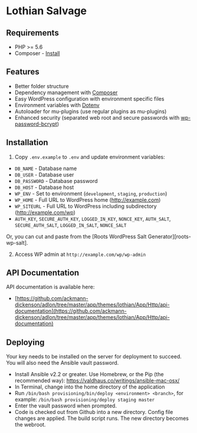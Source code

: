 # Lothian Salvage
## Requirements

* PHP >= 5.6
* Composer - [Install](https://getcomposer.org/doc/00-intro.md#installation-linux-unix-osx)

## Features

* Better folder structure
* Dependency management with [Composer](http://getcomposer.org)
* Easy WordPress configuration with environment specific files
* Environment variables with [Dotenv](https://github.com/vlucas/phpdotenv)
* Autoloader for mu-plugins (use regular plugins as mu-plugins)
* Enhanced security (separated web root and secure passwords with [wp-password-bcrypt](https://github.com/roots/wp-password-bcrypt))

## Installation

1. Copy `.env.example` to `.env` and update environment variables:
  * `DB_NAME` - Database name
  * `DB_USER` - Database user
  * `DB_PASSWORD` - Database password
  * `DB_HOST` - Database host
  * `WP_ENV` - Set to environment (`development`, `staging`, `production`)
  * `WP_HOME` - Full URL to WordPress home (http://example.com)
  * `WP_SITEURL` - Full URL to WordPress including subdirectory (http://example.com/wp)
  * `AUTH_KEY`, `SECURE_AUTH_KEY`, `LOGGED_IN_KEY`, `NONCE_KEY`, `AUTH_SALT`, `SECURE_AUTH_SALT`, `LOGGED_IN_SALT`, `NONCE_SALT`

  Or, you can cut and paste from the [Roots WordPress Salt Generator][roots-wp-salt].

2. Access WP admin at `http://example.com/wp/wp-admin`

## API Documentation

API documentation is available here:
* [https://github.com/ackmann-dickenson/adlon/tree/master/app/themes/lothian/App/Http/api-documentation](https://github.com/ackmann-dickenson/adlon/tree/master/app/themes/lothian/App/Http/api-documentation)

## Deploying

Your key needs to be installed on the server for deployment to succeed. You will also need the Ansible vault password.

* Install Ansible v2.2 or greater. Use Homebrew, or the Pip (the recommended way): https://valdhaus.co/writings/ansible-mac-osx/
* In Terminal, change into the home directory of the application
* Run `/bin/bash provisioning/bin/deploy <environment> <branch>`, for example:  `/bin/bash provisioning/deploy staging master`
* Enter the vault password when prompted.
* Code is checked out from Github into a new directory. Config file changes are applied. The build script runs. The new directory becomes the webroot.
